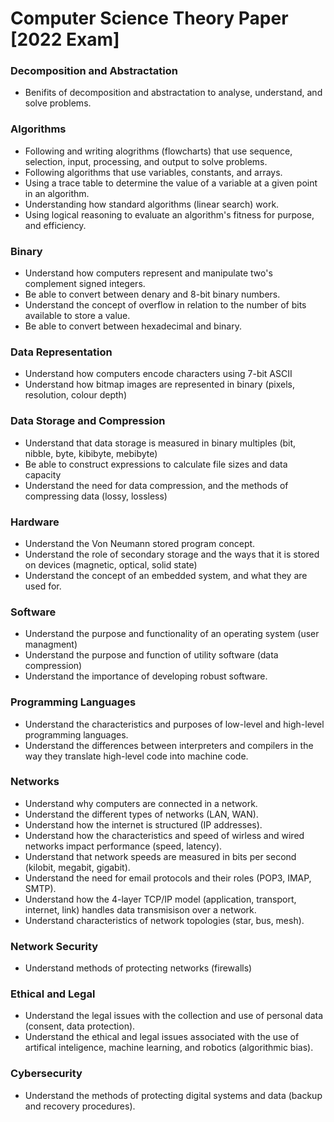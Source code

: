 # Computer Science Theory Paper [2022 Exam]

### Decomposition and Abstractation

* Benifits of decomposition and abstractation to analyse, understand, and solve problems.

### Algorithms

* Following and writing alogrithms (flowcharts) that use sequence, selection, input, processing, and output to solve problems. 
* Following algorithms that use variables, constants, and arrays.
* Using a trace table to determine the value of a variable at a given point in an algorithm.
* Understanding how standard algorithms (linear search) work.  
* Using logical reasoning to evaluate an algorithm's fitness for purpose, and efficiency.

### Binary

* Understand how computers represent and manipulate two's complement signed integers.  
* Be able to convert between denary and 8-bit binary numbers. 
* Understand the concept of overflow in relation to the number of bits available to store a value.
* Be able to convert between hexadecimal and binary.


### Data Representation

* Understand how computers encode characters using 7-bit ASCII
* Understand how bitmap images are represented in binary (pixels, resolution, colour depth)

### Data Storage and Compression

* Understand that data storage is measured in binary multiples (bit, nibble, byte, kibibyte, mebibyte)
* Be able to construct expressions to calculate file sizes and data capacity
* Understand the need for data compression, and the methods of compressing data (lossy, lossless)

### Hardware

* Understand the Von Neumann stored program concept.
* Understand the role of secondary storage and the ways that it is stored on devices (magnetic, optical, solid state)
* Understand the concept of an embedded system, and what they are used for. 


### Software

* Understand the purpose and functionality of an operating system (user managment)
* Understand the purpose and function of utility software (data compression)
* Understand the importance of developing robust software. 

### Programming Languages

* Understand the characteristics and purposes of low-level and high-level programming languages.
* Understand the differences between interpreters and compilers in the way they translate high-level code into machine code. 

### Networks

* Understand why computers are connected in a network.
* Understand the different types of networks (LAN, WAN).
* Understand how the internet is structured (IP addresses).
* Understand how the characteristics and speed of wirless and wired networks impact performance (speed, latency).
* Understand that network speeds are measured in bits per second (kilobit, megabit, gigabit).
* Understand the need for email protocols and their roles (POP3, IMAP, SMTP).
* Understand how the 4-layer TCP/IP model (application, transport, internet, link) handles data transmisison over a network. 
* Understand characteristics of network topologies (star, bus, mesh).

### Network Security

* Understand methods of protecting networks (firewalls)

### Ethical and Legal

* Understand the legal issues with the collection and use of personal data (consent, data protection).
* Understand the ethical and legal issues associated with the use of artifical inteligence, machine learning, and robotics (algorithmic bias).

### Cybersecurity

* Understand the methods of protecting digital systems and data (backup and recovery procedures).
